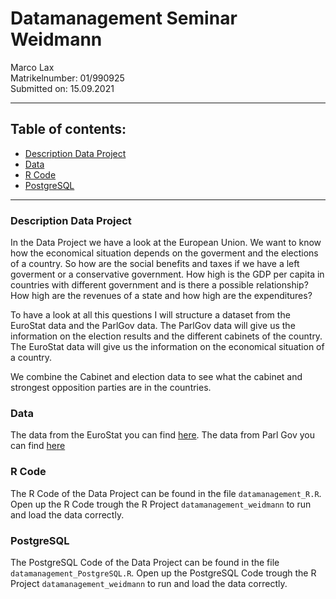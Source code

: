 # Datamanagement Seminar Weidmann
<p> Marco Lax <br>
Matrikelnumber: 01/990925 <br>
Submitted on: 15.09.2021 </p>

---
## Table of contents:

- [Description Data Project](#description-data-project)
- [Data](#data)
- [R Code](#r-code)
- [PostgreSQL](#postgresql)

---

### Description Data Project

In the Data Project we have a look at the European Union. We want to know how the economical situation depends on the goverment and the elections of a country. So how are the social benefits and taxes if we have a left goverment or a conservative government. How high is the GDP per capita in countries with different government and is there a possible relationship? How high are the revenues of a state and how high are the expenditures?

To have a look at all this questions I will structure a dataset from the EuroStat data and the ParlGov data. The ParlGov data will give us the information on the election results and the different cabinets of the country. The EuroStat data will give us the information on the economical situation of a country.

We combine the Cabinet and election data to see what the cabinet and strongest opposition parties are in the countries.


### Data
The data from the EuroStat you can find [here](https://ec.europa.eu/eurostat/data/database).
The data from Parl Gov you can find [here](http://www.parlgov.org/)

### R Code

The R Code of the Data Project can be found in the file `datamanagement_R.R`. Open up the R Code trough the R Project `datamanagement_weidmann` to run and load the data correctly.

### PostgreSQL

The PostgreSQL Code of the Data Project can be found in the file `datamanagement_PostgreSQL.R`. Open up the PostgreSQL Code trough the R Project `datamanagement_weidmann` to run and load the data correctly.
